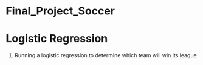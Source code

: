 # Final_Project_Soccer

# Logistic Regression 
1. Running a logistic regression to determine which team will win its league
